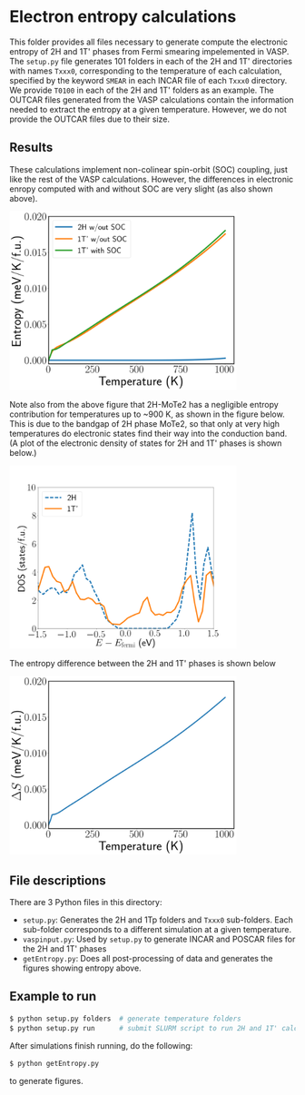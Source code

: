 # Electron entropy calculations

This folder provides all files necessary to generate compute the
electronic entropy of 2H and 1T' phases from Fermi smearing
impelemented in VASP.  The `setup.py` file generates 101 folders in
each of the 2H and 1T' directories with names `Txxx0`, corresponding
to the temperature of each calculation, specified by the keyword
`SMEAR` in each INCAR file of each `Txxx0` directory. We provide
`T0100` in each of the 2H and 1T' folders as an example.  The OUTCAR
files generated from the VASP calculations contain the information
needed to extract the entropy at a given temperature. However, we do
not provide the OUTCAR files due to their size.


## Results
These calculations implement non-colinear spin-orbit (SOC) coupling,
just like the rest of the VASP calculations. However, the differences
in electronic enropy computed with and without SOC are very slight (as
also shown above).

<img src="./pics/electronicEntropies.png" width=400>

Note also from the above figure that 2H-MoTe2 has a negligible entropy
contribution for temperatures up to ~900 K, as shown in the figure
below. This is due to the bandgap of 2H phase MoTe2, so that only at
very high temperatures do electronic states find their way into the
conduction band. (A plot of the electronic density of states for 2H
and 1T' phases is shown below.)


<img src="./pics/EDOS.png" width=400>


The entropy difference between the 2H and 1T' phases is shown below

<img src="./pics/dS.png" width=400>


## File descriptions

There are 3 Python files in this directory:

- `setup.py`: Generates the 2H and 1Tp folders and `Txxx0`
  sub-folders. Each sub-folder corresponds to a different simulation
  at a given temperature.
- `vaspinput.py`: Used by `setup.py` to generate INCAR and POSCAR
  files for the 2H and 1T' phases
- `getEntropy.py`: Does all post-processing of data and generates the
  figures showing entropy above.

## Example to run

```bash
$ python setup.py folders  # generate temperature folders
$ python setup.py run      # submit SLURM script to run 2H and 1T' calculations
```

After simulations finish running, do the following:

```bash
$ python getEntropy.py
```

to generate figures.
